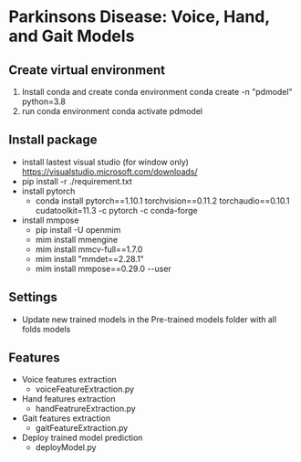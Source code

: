 # Parkinsons Disease: Voice, Hand, and Gait Models
## Create virtual environment
1. Install conda and create conda environment 
	conda create -n "pdmodel" python=3.8
2. run conda environment
	conda activate pdmodel

## Install package
- install lastest visual studio (for window only) https://visualstudio.microsoft.com/downloads/
- pip install -r ./requirement.txt
- install pytorch
	- conda install pytorch==1.10.1 torchvision==0.11.2 torchaudio==0.10.1 cudatoolkit=11.3 -c pytorch -c conda-forge
- install mmpose 
	- pip install -U openmim
	- mim install mmengine
	- mim install mmcv-full==1.7.0
	- mim install "mmdet==2.28.1"
	- mim install mmpose==0.29.0 --user

## Settings
- Update new trained models in the Pre-trained models folder with all folds models

## Features
- Voice features extraction
	- voiceFeatureExtraction.py
- Hand features extraction
	- handFeatrureExtraction.py
- Gait features extraction
	- gaitFeatureExtraction.py
- Deploy trained model prediction
	- deployModel.py
